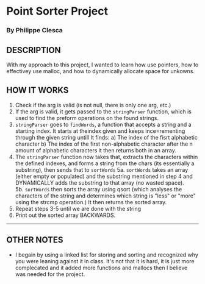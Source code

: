 # Point Sorter Project
### By Philippe Clesca

## DESCRIPTION
With my approach to this project, I wanted to learn how use pointers, how to effectivey use malloc, and how to dynamically allocate space for unkowns.

## HOW IT WORKS
1. Check if the arg is valid (is not null, there is only one arg, etc.)
2. If the arg is valid, it gets passed to the `stringParser` function, which is used to find the preform operations on the found strings.
3. `stringParser` goes to `findWords`, a function that accepts a string and a starting index. It starts at theindex given and keeps ince=rementing through the given string untill It finds: 
	a) The index of the fisrt alphabetic character
	b) The index of the first non-alphabetic character after the n amount of alphabetic characters
	it then returns both in an array.
4. The `stringParser` function now takes that, extracts the characters within the defined indexes, and forms a string from the chars (its essentially a substring), then sends that to `sortWords`
5a. `sortWords` takes an array (either empty or populated) and the substring mentioned in step 4 and DYNAMICALLY adds the substring to that array (no wasted space). 	
5b. `sortWords` then sorts the array using qsort (which analyses the characters of the string and determines which string is "less" or "more" using the strcmp operation.) It then returns the sorted array.
6. Repeat steps 3-5 until we are done with the string
7. Print out the sorted array BACKWARDS.
 
---
## OTHER NOTES
- I begain by using a linked list for storing and sorting and recognized why you were leaning against it in class. It's not that it is hard, it is just more complecated and it added more functions and mallocs then I believe was needed for the project.

